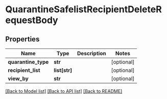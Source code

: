 # QuarantineSafelistRecipientDeleteRequestBody

## Properties
Name | Type | Description | Notes
------------ | ------------- | ------------- | -------------
**quarantine_type** | **str** |  | [optional] 
**recipient_list** | **list[str]** |  | [optional] 
**view_by** | **str** |  | [optional] 

[[Back to Model list]](../README.md#documentation-for-models) [[Back to API list]](../README.md#documentation-for-api-endpoints) [[Back to README]](../README.md)

